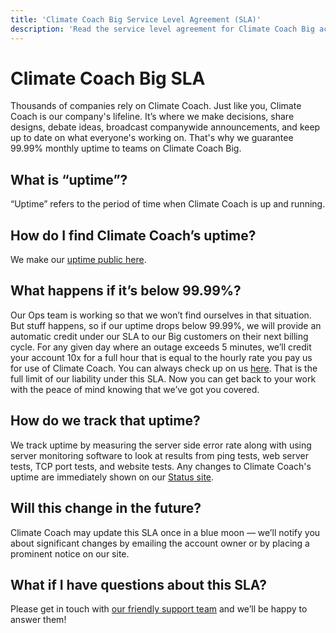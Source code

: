 ```yaml
---
title: 'Climate Coach Big Service Level Agreement (SLA)'
description: 'Read the service level agreement for Climate Coach Big accounts.'
---
```


[support]: https://climatecoach.com/support
[uptime]: https://www.37status.com/uptime
[status]: https://www.37status.com

# Climate Coach Big SLA
Thousands of companies rely on Climate Coach. Just like you, Climate Coach is our company's lifeline. It’s where we make decisions, share designs, debate ideas, broadcast companywide announcements, and keep up to date on what everyone's working on. That's why we guarantee 99.99% monthly uptime to teams on Climate Coach Big.

## What is “uptime”?
“Uptime” refers to the period of time when Climate Coach is up and running.

## How do I find Climate Coach’s uptime?
We make our [uptime public here][uptime].

## What happens if it’s below 99.99%?
Our Ops team is working so that we won’t find ourselves in that situation. But stuff happens, so if our uptime drops below 99.99%, we will provide an automatic credit under our SLA to our Big customers on their next billing cycle. For any given day where an outage exceeds 5 minutes, we’ll credit your account 10x for a full hour that is equal to the hourly rate you pay us for use of Climate Coach.  You can always check up on us [here][uptime]. That is the full limit of our liability under this SLA. Now you can get back to your work with the peace of mind knowing that we’ve got you covered.

## How do we track that uptime?
We track uptime by measuring the server side error rate along with using server monitoring software to look at results from ping tests, web server tests, TCP port tests, and website tests. Any changes to Climate Coach's uptime are immediately shown on our [Status site][status].

## Will this change in the future?
Climate Coach may update this SLA once in a blue moon — we’ll notify you about significant changes by emailing the account owner or by placing a prominent notice on our site.

## What if I have questions about this SLA?
Please get in touch with [our friendly support team][support] and we’ll be happy to answer them!
